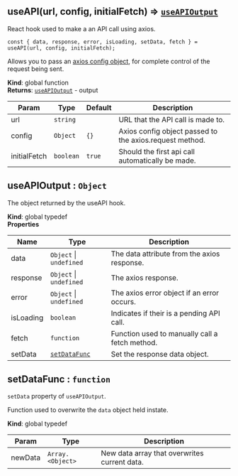 <a name="useAPI"></a>

## useAPI(url, config, initialFetch) ⇒ [<code>useAPIOutput</code>](#useAPIOutput)
React hook used to make a an API call using axios.

 ```
 const { data, response, error, isLoading, setData, fetch } = useAPI(url, config, initialFetch);
 ```

Allows you to pass an [axios config object](https://github.com/axios/axios#request-config), for complete control of the request being sent.

**Kind**: global function  
**Returns**: [<code>useAPIOutput</code>](#useAPIOutput) - output  

| Param | Type | Default | Description |
| --- | --- | --- | --- |
| url | <code>string</code> |  | URL that the API call is made to. |
| config | <code>Object</code> | <code>{}</code> | Axios config object passed to the axios.request method. |
| initialFetch | <code>boolean</code> | <code>true</code> | Should the first api call automatically be made. |

<a name="useAPIOutput"></a>

## useAPIOutput : <code>Object</code>
The object returned by the useAPI hook.

**Kind**: global typedef  
**Properties**

| Name | Type | Description |
| --- | --- | --- |
| data | <code>Object</code> \| <code>undefined</code> | The data attribute from the axios response. |
| response | <code>Object</code> \| <code>undefined</code> | The axios response. |
| error | <code>Object</code> \| <code>undefined</code> | The axios error object if an error occurs. |
| isLoading | <code>boolean</code> | Indicates if their is a pending API call. |
| fetch | <code>function</code> | Function used to manually call a fetch method. |
| setData | [<code>setDataFunc</code>](#setDataFunc) | Set the response data object. |

<a name="setDataFunc"></a>

## setDataFunc : <code>function</code>
`setData` property of `useAPIOutput`.

Function used to overwrite the `data` object held instate.

**Kind**: global typedef  

| Param | Type | Description |
| --- | --- | --- |
| newData | <code>Array.&lt;Object&gt;</code> | New data array that overwrites current data. |

